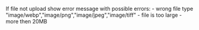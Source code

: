 If file not upload show error message with possible errors: - wrong file type "image/webp","image/png","image/jpeg","image/tiff" - file is too large - more then 20MB
